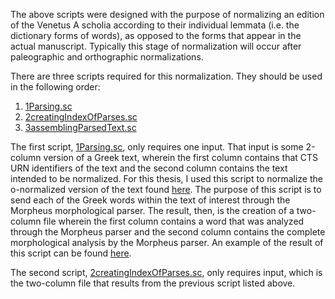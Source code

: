 The above scripts were designed with the purpose of normalizing an edition of the Venetus A scholia according to their individual lemmata (i.e. the dictionary forms of words), as opposed to the forms that appear in the actual manuscript. Typically this stage of normalization will occur after paleographic and orthographic normalizations.

There are three scripts required for this normalization. They should be used in the following order:

1.  [1Parsing.sc](https://github.com/cjschu17/Thesis2016-2017/blob/master/Appendix/Chapter2/Scripts/creatingMNormalizedText/1Parsing.sc)
2.  [2creatingIndexOfParses.sc](https://github.com/cjschu17/Thesis2016-2017/blob/master/Appendix/Chapter2/Scripts/creatingMNormalizedText/2creatingIndexOfParses.sc)
3.  [3assemblingParsedText.sc](https://github.com/cjschu17/Thesis2016-2017/blob/master/Appendix/Chapter2/Scripts/creatingMNormalizedText/3assemblingParsedText.sc)

The first script, [1Parsing.sc](https://github.com/cjschu17/Thesis2016-2017/blob/master/Appendix/Chapter2/Scripts/creatingMNormalizedText/1Parsing.sc), only requires one input. That input is some 2-column version of a Greek text, wherein the first column contains that CTS URN identifiers of the text and the second column contains the text intended to be normalized. For this thesis, I used this script to normalize the o-normalized version of the text found [here](https://github.com/cjschu17/Thesis2016-2017/blob/master/Appendix/VersionsOfScholia/o-normalized.tsv). The purpose of this script is to send each of the Greek words within the text of interest through the Morpheus morphological parser. The result, then, is the creation of a two-column file wherein the first column contains a word that was analyzed through the Morpheus parser and the second column contains the complete morphological analysis by the Morpheus parser. An example of the result of this script can be found [here](https://github.com/cjschu17/Thesis2016-2017/blob/master/Appendix/Chapter2/Data/morpheusReplies.tsv).

The second script, [2creatingIndexOfParses.sc](https://github.com/cjschu17/Thesis2016-2017/blob/master/Appendix/Chapter2/Scripts/creatingMNormalizedText/2creatingIndexOfParses.sc), only requires input, which is the two-column file that results from the previous script listed above. 
